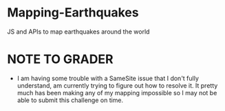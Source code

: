 # Mapping-Earthquakes
JS and APIs to map earthquakes around the world

# NOTE TO GRADER
- I am having some trouble with a SameSite issue that I don't fully understand, am currently trying to figure out how to resolve it. It pretty much has been making any of my mapping impossible so I may not be able to submit this challenge on time.